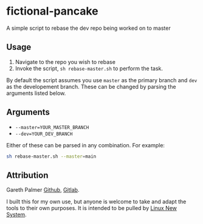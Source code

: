 # fictional-pancake

A simple script to rebase the dev repo being worked on to master

## Usage

1. Navigate to the repo you wish to rebase
1. Invoke the script, `sh rebase-master.sh` to perform the task.

By default the script assumes you use `master` as the primary branch and `dev` as the developement branch. These can be changed by parsing the arguments listed below.

## Arguments

- `--master=YOUR_MASTER_BRANCH`
- `--dev=YOUR_DEV_BRANCH`

Either of these can be parsed in any combination. For example:

```sh
sh rebase-master.sh --master=main
```

## Attribution

Gareth Palmer [Github](https://github.com/projector22), [Gitlab](https://gitlab.com/projector22).

I built this for my own use, but anyone is welcome to take and adapt the tools to their own purposes. It is intended to be pulled by [Linux New System](https://github.com/projector22/linux-new-system).
